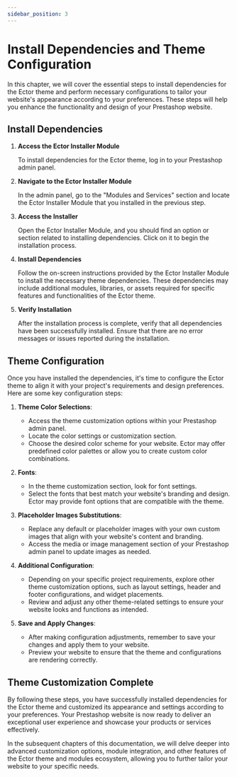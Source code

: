 ```yaml
---
sidebar_position: 3
---
```


# Install Dependencies and Theme Configuration

In this chapter, we will cover the essential steps to install dependencies for the Ector theme and perform necessary configurations to tailor your website's appearance according to your preferences. These steps will help you enhance the functionality and design of your Prestashop website.

## Install Dependencies

1. **Access the Ector Installer Module**

   To install dependencies for the Ector theme, log in to your Prestashop admin panel.

2. **Navigate to the Ector Installer Module**

   In the admin panel, go to the "Modules and Services" section and locate the Ector Installer Module that you installed in the previous step.

3. **Access the Installer**

   Open the Ector Installer Module, and you should find an option or section related to installing dependencies. Click on it to begin the installation process.

4. **Install Dependencies**

   Follow the on-screen instructions provided by the Ector Installer Module to install the necessary theme dependencies. These dependencies may include additional modules, libraries, or assets required for specific features and functionalities of the Ector theme.

5. **Verify Installation**

   After the installation process is complete, verify that all dependencies have been successfully installed. Ensure that there are no error messages or issues reported during the installation.

## Theme Configuration

Once you have installed the dependencies, it's time to configure the Ector theme to align it with your project's requirements and design preferences. Here are some key configuration steps:

1. **Theme Color Selections**:
   
   - Access the theme customization options within your Prestashop admin panel.
   - Locate the color settings or customization section.
   - Choose the desired color scheme for your website. Ector may offer predefined color palettes or allow you to create custom color combinations.

2. **Fonts**:

   - In the theme customization section, look for font settings.
   - Select the fonts that best match your website's branding and design. Ector may provide font options that are compatible with the theme.

3. **Placeholder Images Substitutions**:

   - Replace any default or placeholder images with your own custom images that align with your website's content and branding.
   - Access the media or image management section of your Prestashop admin panel to update images as needed.

4. **Additional Configuration**:

   - Depending on your specific project requirements, explore other theme customization options, such as layout settings, header and footer configurations, and widget placements.
   - Review and adjust any other theme-related settings to ensure your website looks and functions as intended.

5. **Save and Apply Changes**:

   - After making configuration adjustments, remember to save your changes and apply them to your website.
   - Preview your website to ensure that the theme and configurations are rendering correctly.

## Theme Customization Complete

By following these steps, you have successfully installed dependencies for the Ector theme and customized its appearance and settings according to your preferences. Your Prestashop website is now ready to deliver an exceptional user experience and showcase your products or services effectively.

In the subsequent chapters of this documentation, we will delve deeper into advanced customization options, module integration, and other features of the Ector theme and modules ecosystem, allowing you to further tailor your website to your specific needs.
